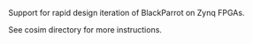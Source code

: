 Support for rapid design iteration of BlackParrot on Zynq FPGAs.

See cosim directory for more instructions.
